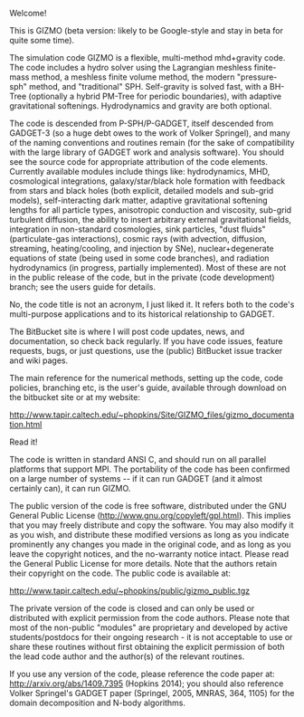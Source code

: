 Welcome!

This is GIZMO (beta version: likely to be Google-style and stay in beta for quite some time).

The simulation code GIZMO is a flexible, multi-method mhd+gravity code. The code includes a hydro solver using the Lagrangian meshless finite-mass method, a meshless finite volume method, the modern "pressure-sph" method, and "traditional" SPH. Self-gravity is solved fast, with a BH-Tree (optionally a hybrid PM-Tree for periodic boundaries), with adaptive gravitational softenings. Hydrodynamics and gravity are both optional. 

The code is descended from P-SPH/P-GADGET, itself descended from GADGET-3 (so a huge debt owes to the work of Volker Springel), and many of the naming conventions and routines remain (for the sake of compatibility with the large library of GADGET work and analysis software). You should see the source code for appropriate attribution of the code elements. Currently available modules include things like: hydrodynamics, MHD, cosmological integrations, galaxy/star/black hole formation with feedback from stars and black holes (both explicit, detailed models and sub-grid models), self-interacting dark matter, adaptive gravitational softening lengths for all particle types, anisotropic conduction and viscosity, sub-grid turbulent diffusion, the ability to insert arbitrary external gravitational fields, integration in non-standard cosmologies, sink particles, "dust fluids" (particulate-gas interactions), cosmic rays (with advection, diffusion, streaming, heating/cooling, and injection by SNe), nuclear+degenerate equations of state (being used in some code branches), and radiation hydrodynamics (in progress, partially implemented). Most of these are not in the public release of the code, but in the private (code development) branch; see the users guide for details.

No, the code title is not an acronym, I just liked it. It refers both to the code's multi-purpose applications and to its historical relationship to GADGET.

The BitBucket site is where I will post code updates, news, and documentation, so check back regularly. If you have code issues, feature requests, bugs, or just questions, use the (public) BitBucket issue tracker and wiki pages. 

The main reference for the numerical methods, setting up the code, code policies, branching etc, is the user's guide, available through download on the bitbucket site or at my website: 

http://www.tapir.caltech.edu/~phopkins/Site/GIZMO_files/gizmo_documentation.html

Read it!

The code is written in standard ANSI C, and should run on all parallel platforms that support MPI. The portability of the code has been confirmed on a large number of systems -- if it can run GADGET (and it almost certainly can), it can run GIZMO.

The public version of the code is free software, distributed under the GNU General Public License (http://www.gnu.org/copyleft/gpl.html). This implies that you may freely distribute and copy the software. You may also modify it as you wish, and distribute these modified versions as long as you indicate prominently any changes you made in the original code, and as long as you leave the copyright notices, and the no-warranty notice intact. Please read the General Public License for more details. Note that the authors retain their copyright on the code. The public code is available at:

http://www.tapir.caltech.edu/~phopkins/public/gizmo_public.tgz

The private version of the code is closed and can only be used or distributed with explicit permission from the code authors. Please note that most of the non-public "modules" are proprietary and developed by active students/postdocs for their ongoing research - it is not acceptable to use or share these routines without first obtaining the explicit permission of both the lead code author and the author(s) of the relevant routines.

If you use any version of the code, please reference the code paper at: http://arxiv.org/abs/1409.7395 (Hopkins 2014); you should also reference Volker Springel's GADGET paper (Springel, 2005, MNRAS, 364, 1105) for the domain decomposition and N-body algorithms. 

